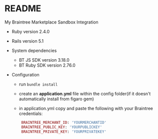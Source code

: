 # README

My Braintree Marketplace Sandbox Integration

* Ruby version 2.4.0

* Rails version 5.1

* System dependencies
  * BT JS SDK version 3.18.0
  * BT Ruby SDK version 2.76.0

* Configuration
  * run `bundle install`
  * create an **application.yml** file within the config folder(if it doesn't automatically install from figaro gem)
  * in application.yml copy and paste the following with your Braintree credentials:

    ```ruby
     BRAINTREE_MERCHANT_ID: 'YOURMERCHANTID'
     BRAINTREE_PUBLIC_KEY: 'YOURPUBLICKEY'
     BRAINTREE_PRIVATE_KEY: 'YOURPRIVATEKEY'
     ```

